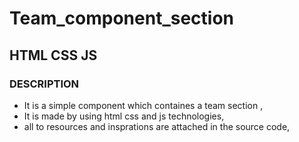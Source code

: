 # Team_component_section

## HTML CSS JS

### DESCRIPTION 

- It is a simple component which containes a team section ,
- It is made by using html css and js technologies,
- all to resources and insprations are attached in the source code,

  

